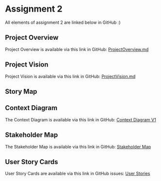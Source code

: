 # Assignment 2
All elements of assignment 2 are linked below in GitHub :)
## Project Overview
Project Overview is available via this link in GitHub: [ProjectOverview.md](https://github.com/uvic-seng321/project-decimal-dogs-5/blob/main/ProjectOverview.md)

## Project Vision
Project Vision is available via this link in GitHub: [ProjectVision.md](https://github.com/uvic-seng321/project-decimal-dogs-5/blob/main/ProjectVision.md)

## Story Map


## Context Diagram
The Context Diagram is available via this link in GitHub: [Context Diagram V1](https://github.com/uvic-seng321/project-decimal-dogs-5/blob/main/Context%20Diagram%20V1.png)

## Stakeholder Map
The Stakeholder Map is available via this link in GitHub: [Stakeholder Map](https://github.com/uvic-seng321/project-decimal-dogs-5/blob/main/User%20stakeholder%20map%20-%20SENG321.png)

## User Story Cards
User Story Cards are available via this link in GitHub issues: [User Stories](https://github.com/orgs/uvic-seng321/projects/9/views/3)
